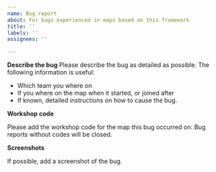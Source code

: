 ```yaml
---
name: Bug report
about: For bugs experienced in maps based on this framework
title: ''
labels: ''
assignees: ''

---
```


**Describe the bug**
Please describe the bug as detailed as possible. The following information is useful:

- Which team you where on
- If you where on the map when it started, or joined after
- If known, detailed instructions on how to cause the bug.

**Workshop code**

Please add the workshop code for the map this bug occurred on. Bug reports without codes will be closed.

**Screenshots**

If possible, add a screenshot of the bug.
